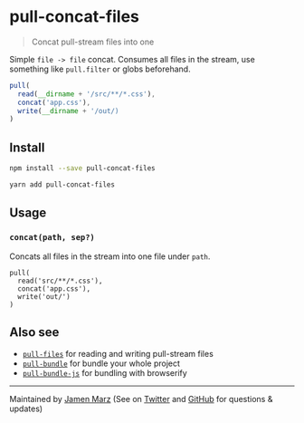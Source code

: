 
# pull-concat-files

> Concat pull-stream files into one

Simple `file -> file` concat.  Consumes all files in the stream, use something like `pull.filter` or globs beforehand.

```js
pull(
  read(__dirname + '/src/**/*.css'),
  concat('app.css'),
  write(__dirname + '/out/)
)
```

## Install

```sh
npm install --save pull-concat-files
```

```sh
yarn add pull-concat-files
```

## Usage

### `concat(path, sep?)`

Concats all files in the stream into one file under `path`.

```
pull(
  read('src/**/*.css'),
  concat('app.css'),
  write('out/')
)
```

## Also see

 - [`pull-files`] for reading and writing pull-stream files
 - [`pull-bundle`] for bundle your whole project
 - [`pull-bundle-js`] for bundling with browserify

---

Maintained by [Jamen Marz](https://git.io/jamen) (See on [Twitter](https://twitter.com/jamenmarz) and [GitHub](https://github.com/jamen) for questions & updates)

[`pull-files`]: https://github.com/jamen/pull-files
[`pull-bundle`]: https://githun.com/jamen/pull-bundle
[`pull-bundle-js`]: https://github.com/jamen/pull-bundle-js
